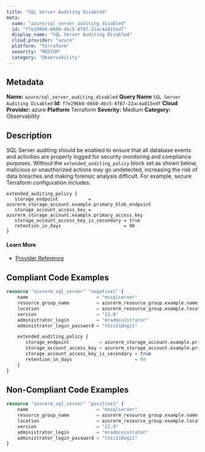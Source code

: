 ```yaml
---
title: "SQL Server Auditing Disabled"
meta:
  name: "azure/sql_server_auditing_disabled"
  id: "f7e296b0-6660-4bc5-8f87-22ac4a815edf"
  display_name: "SQL Server Auditing Disabled"
  cloud_provider: "azure"
  platform: "Terraform"
  severity: "MEDIUM"
  category: "Observability"
---
```

## Metadata
**Name:** `azure/sql_server_auditing_disabled`
**Query Name** `SQL Server Auditing Disabled`
**Id:** `f7e296b0-6660-4bc5-8f87-22ac4a815edf`
**Cloud Provider:** azure
**Platform** Terraform
**Severity:** Medium
**Category:** Observability
## Description
SQL Server auditing should be enabled to ensure that all database events and activities are properly logged for security monitoring and compliance purposes. Without the `extended_auditing_policy` block set as shown below, malicious or unauthorized actions may go undetected, increasing the risk of data breaches and making forensic analysis difficult. For example, secure Terraform configuration includes:

```
extended_auditing_policy {
   storage_endpoint           = azurerm_storage_account.example.primary_blob_endpoint
   storage_account_access_key = azurerm_storage_account.example.primary_access_key
   storage_account_access_key_is_secondary = true
   retention_in_days                       = 90
}
```

#### Learn More

 - [Provider Reference](https://registry.terraform.io/providers/hashicorp/azurerm/latest/docs/resources/sql_server)


## Compliant Code Examples
```terraform
resource "azurerm_sql_server" "negative1" {
    name                         = "mssqlserver"
    resource_group_name          = azurerm_resource_group.example.name
    location                     = azurerm_resource_group.example.location
    version                      = "12.0"
    administrator_login          = "mradministrator"
    administrator_login_password = "thisIsDog11"

    extended_auditing_policy {
       storage_endpoint           = azurerm_storage_account.example.primary_blob_endpoint
       storage_account_access_key = azurerm_storage_account.example.primary_access_key
       storage_account_access_key_is_secondary = true
       retention_in_days                       = 90
    }
}
```
## Non-Compliant Code Examples
```terraform
resource "azurerm_sql_server" "positive1" {
    name                         = "mssqlserver"
    resource_group_name          = azurerm_resource_group.example.name
    location                     = azurerm_resource_group.example.location
    version                      = "12.0"
    administrator_login          = "mradministrator"
    administrator_login_password = "thisIsDog11"
}
```